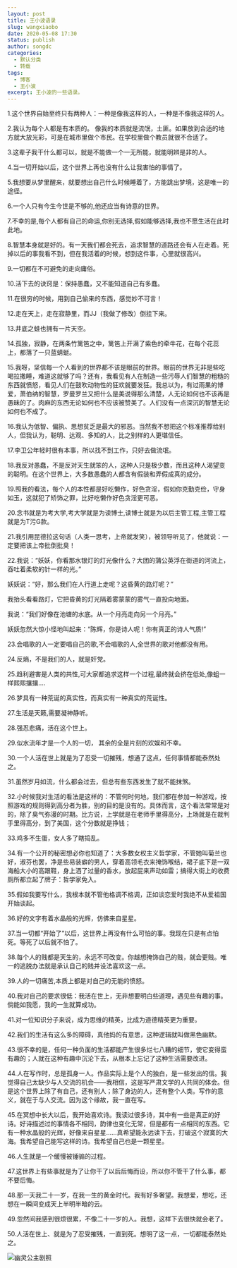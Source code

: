 ```yaml
---
layout: post
title: 王小波语录
slug: wangxiaobo
date: 2020-05-08 17:30
status: publish
author: songdc
categories: 
  - 默认分类
  - 转载
tags: 
  - 博客
  - 王小波
excerpt: 王小波的一些语录。
---
```



1.这个世界自始至终只有两种人：一种是像我这样的人，一种是不像我这样的人。

2.我认为每个人都是有本质的。 像我的本质就是流氓，土匪。如果放到合适的地方就大放光彩，可是在城市里做个市民。在学校里做个教员就很不合适了。

3.这辈子我干什么都可以，就是不能做一个一无所能，就能明辨是非的人。

4.当一切开始以后，这个世界上再也没有什么让我害怕的事情了。

5.我想要从梦里醒来，就要想出自己什么时候睡着了，方能跳出梦境，这是唯一的途径。

6.一个人只有今生今世是不够的,他还应当有诗意的世界。

7.不幸的是,每个人都有自己的命运,你别无选择,假如能够选择,我也不愿生活在此时此地。

8.智慧本身就是好的。有一天我们都会死去，追求智慧的道路还会有人在走着。死掉以后的事我看不到，但在我活着的时候，想到这件事，心里就很高兴。

9.一切都在不可避免的走向庸俗。

10.活下去的诀窍是：保持愚蠢，又不能知道自己有多蠢。

11.在很穷的时候，用到自己偷来的东西，感觉妙不可言！

12.走在天上，走在寂静里，而JJ（我做了修改）倒挂下来。

13.井底之蛙也拥有一片天空。

14.孤独，寂静，在两条竹篱笆之中，篱笆上开满了紫色的牵牛花，在每个花蕊上，都落了一只蓝蜻蜓。

15.我呀，坚信每一个人看到的世界都不该是眼前的世界。眼前的世界无非是些吃喝拉撒睡，难道这就够了吗？还有，我看见有人在制造一些污辱人们智慧的粗糙的东西就愤怒，看见人们在鼓吹动物性的狂欢就要发狂。我总以为，有过雨果的博爱，萧伯纳的智慧，罗曼罗兰又把什么是美说得那么清楚，人无论如何也不该再是愚昧的了。肉麻的东西无论如何也不应该被赞美了。人们没有一点深沉的智慧无论如何也不成了。

16.我认为低智、偏执、思想贫乏是最大的邪恶。当然我不想把这个标准推荐给别人，但我认为，聪明、达观、多知的人，比之别样的人更堪信任。

17.李卫公年轻时很有本事，所以找不到工作，只好去做流氓。

18.我反对愚蠢，不是反对天生就笨的人，这种人只是极少数，而且这种人渴望变的聪明。在这个世界上，大多数愚蠢的人都含有假装和弄假成真的成分。

19.照我的看法，每个人的本性都是好吃懒作，好色贪淫，假如你克勤克俭，守身如玉，这就犯了矫饰之罪，比好吃懒作好色贪淫更可恶。

20.念书就是为考大学,考大学就是为读博士,读博士就是为以后主管工程,主管工程就是为T污G款。

21.我引用昆德拉这句话（人类一思考，上帝就发笑），被领导听见了，他就说：一定要把该上帝批倒批臭！

22.我说：“妖妖，你看那水银灯的灯光像什么？大团的蒲公英浮在街道的河流上，吞吐着柔软的针一样的光。”

妖妖说：“好，那么我们在人行道上走呢？这昏黄的路灯呢？”

我抬头看看路灯，它把昏黄的灯光隔着雾蒙蒙的雾气一直投向地面。

我说：“我们好像在池塘的水底。从一个月亮走向另一个月亮。”

妖妖忽然大惊小怪地叫起来：“陈辉，你是诗人呢！你有真正的诗人气质!”

23.会唱歌的人一定要唱自己的歌,不会唱歌的人,全世界的歌对他都没有用。

24.反熵，不是我们的人，就是奸党。

25.趋利避害是人类的共性,可大家都追求这样一个过程,最终就会挤在低处,像蛆一样熙熙攘攘....

26.梦具有一种荒诞的真实性，而真实有一种真实的荒诞性。

27.生活是天籁,需要凝神静听。

28.强忍悲痛，活在这个世上。

29.似水流年才是一个人的一切， 其余的全是片刻的欢娱和不幸。

30.一个人活在世上就是为了忍受一切摧残，想通了这点，任何事情都能泰然处之。

31.虽然岁月如流，什么都会过去，但总有些东西发生了就不能抹煞。

32.小时候我对生活的看法是这样的：不管何时何地，我们都在参加一种游戏，按照游戏的规则得到高分者为胜，别的目的是没有的。具体而言，这个看法常常是对的，除了臭气弥漫的时期。比方说，上学就是在老师手里得高分，上场就是在裁判手里得高分，到了美国，这个分数就是挣钱；

33.鸡多不生蛋，女人多了瞎捣乱。

34.有一个公开的秘密想必你也知道了：大多数女权主义哲学家，不管她叫菊兰也好，淑芬也罢，净是些易装癖的男人，穿着高领毛衣来掩饰喉结，裙子底下是一双海船大小的高跟鞋，身上洒了过量的香水，放起屁来声动如雷；搞得大街上的收费厕所都立起了牌子：哲学家免入。

35.假如我要写什么，我根本就不管他格调不格调，正如谈恋爱时我绝不从爱祖国开始谈起。

36.好的文字有着水晶般的光辉，仿佛来自星星。

37.当一切都“开始了”以后，这世界上再没有什么可怕的事。我现在只是有点怕死。等死了以后就不怕了。

38.每个人的贱都是天生的，永远不可改变。你越想掩饰自己的贱，就会更贱。唯一的逃脱办法就是承认自己的贱并设法喜欢这一点。

39.人的一切痛苦,本质上都是对自己的无能的愤怒。

40.我对自己的要求很低：我活在世上，无非想要明白些道理，遇见些有趣的事。倘能如我愿，我的一生就算成功。

41.对一位知识分子来说，成为思维的精英，比成为道德精英更为重要。

42.我们的生活有这么多的障碍，真他妈的有意思，这种逻辑就叫做黑色幽默。

43.很不幸的是，任何一种负面的生活都能产生很多烂七八糟的细节，使它变得蛮有趣的；人就在这种有趣中沉沦下去，从根本上忘记了这种生活需要改进。

44.人在写作时，总是孤身一人。作品实际上是个人的独白，是一些发出的信。我觉得自己太缺少与人交流的机会——我相信，这是写严肃文学的人共同的体会。但是这个世界上除了有自己，还有别人；除了身边的人，还有整个人类。写作的意义，就在于与人交流。因为这个缘故，我一直在写。

45.在冥想中长大以后，我开始喜欢诗。我读过很多诗，其中有一些是真正的好诗。好诗描述过的事情各不相同，韵律也变化无常，但是都有一点相同的东西。它有一种水晶般的光辉，好像来自星星……真希望能永远读下去，打破这个寂寞的大海。我希望自己能写这样的诗。我希望自己也是一颗星星。

46.人生就是一个缓慢被锤骟的过程。

47.这世界上有些事就是为了让你干了以后后悔而设，所以你不管干了什么事，都不要后悔。

48.那一天我二十一岁，在我一生的黄金时代。我有好多奢望。我想爱，想吃，还想在一瞬间变成天上半明半暗的云。

49.忽然间我感到很烦很累，不像二十一岁的人。我想，这样下去很快就会老了。

50.人活在世上、就是为了忍受摧残，一直到死。想明了这一点，一切都能泰然处之。

![幽灵公主剧照](./images/Mononoke_Hime.jpg)
